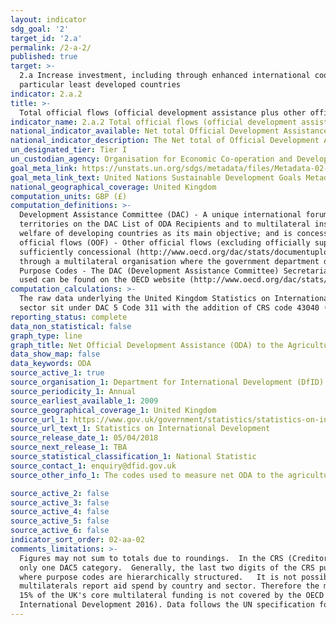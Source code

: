 ```yaml
---
layout: indicator
sdg_goal: '2'
target_id: '2.a'
permalink: /2-a-2/
published: true
target: >-
  2.a Increase investment, including through enhanced international cooperation, in rural infrastructure, agricultural research and extension services, technology development and plant and livestock gene banks in order to enhance agricultural productive capacity in developing countries, in
  particular least developed countries
indicator: 2.a.2
title: >-
  Total official flows (official development assistance plus other official flows) to the agriculture sector
indicator_name: 2.a.2 Total official flows (official development assistance plus other official flows) to the agriculture sector
national_indicator_available: Net total Official Development Assistance (ODA) to the agriculture sector.
national_indicator_description: The Net total of Official Development Assistance from the United Kingdom to the agricultural sector around the world.
un_designated_tier: Tier I
un_custodian_agency: Organisation for Economic Co-operation and Development (OECD)
goal_meta_link: https://unstats.un.org/sdgs/metadata/files/Metadata-02-0A-02.pdf 
goal_meta_link_text: United Nations Sustainable Development Goals Metadata (PDF 210 KB)
national_geographical_coverage: United Kingdom
computation_units: GBP (£)
computation_definitions: >-
  Development Assistance Committee (DAC) - A unique international forum of many of the largest funders of aid, including 30 DAC Members. The World Bank, IMF and UNDP participate as observers. Official development assistance (ODA) - The DAC defines ODA as “those flows to countries and
  territories on the DAC List of ODA Recipients and to multilateral institutions which are i) provided by official agencies, including state and local governments, or by their executive agencies; and ii) each transaction is administered with the promotion of the economic development and
  welfare of developing countries as its main objective; and is concessional in character and conveys a grant element of at least 25 per cent (calculated at a rate of discount of 10 per cent) (http://www.oecd.org/dac/stats/officialdevelopmentassistancedefinitionandcoverage.htm). Other
  official flows (OOF) - Other official flows (excluding officially supported export credits) are defined as transactions by the official sector which do not meet the conditions for eligibility as ODA, either because they are not primarily aimed at development, or because they are not
  sufficiently concessional (http://www.oecd.org/dac/stats/documentupload/DCDDAC(2016)3FINAL.pdf - Para 24). Bilateral Aid -  Bilateral aid covers all aid provided by donor countries when the recipient country, sector or project is known. Bilateral aid also includes aid that is channelled
  through a multilateral organisation where the government department determines the country, sector or theme that the funds will be spent on.  Multilateral Aid -  This is aid delivered in the form of core contributions to organisations on the DAC List of Multilateral Organisations.
  Purpose Codes - The DAC (Development Assistance Committee) Secretariat maintains various code lists which are used by donors to report on their aid flows to the DAC databases.  In addition, these codes are used to classify information in the DAC databases. The sector classification codes
  used can be found on the OECD website (http://www.oecd.org/dac/stats/purposecodessectorclassification.htm).
computation_calculations: >-
  The raw data underlying the United Kingdom Statistics on International Development was summed around appropriate aid description CRS codes, bilateral and multilateral classification, donor recipient countries, and type of aid codes. The codes used to measure net ODA to the agriculture
  sector sit under DAC 5 Code 311 with the addition of CRS code 43040 (Rural Development) as defined by the United Nations Sustainable Development Goal Metadata for Indicator 2.a.2.
reporting_status: complete
data_non_statistical: false
graph_type: line
graph_title: Net Official Development Assistance (ODA) to the Agricultural Sector £ 000’s 
data_show_map: false
data_keywords: ODA
source_active_1: true
source_organisation_1: Department for International Development (DfID)
source_periodicity_1: Annual
source_earliest_available_1: 2009
source_geographical_coverage_1: United Kingdom
source_url_1: https://www.gov.uk/government/statistics/statistics-on-international-development-provisional-uk-aid-spend-2017
source_url_text_1: Statistics on International Development
source_release_date_1: 05/04/2018
source_next_release_1: TBA
source_statistical_classification_1: National Statistic
source_contact_1: enquiry@dfid.gov.uk
source_other_info_1: The codes used to measure net ODA to the agriculture sector sit under DAC 5 Code 311 with the addition of CRS code 43040 (Rural Development) as defined by the United Nations Sustainable Development Goal Metadata for Indicator 2.a.2.

source_active_2: false
source_active_3: false
source_active_4: false
source_active_5: false
source_active_6: false
indicator_sort_order: 02-aa-02
comments_limitations: >-
  Figures may not sum to totals due to roundings.  In the CRS (Creditor Reporting System), data on the sector of destination are recorded using 5-digit purpose codes.  The first three digits of the code refer to the corresponding DAC5 sector or category.  Each CRS code belongs to one and
  only one DAC5 category.  Generally, the last two digits of the CRS purpose code are sequential and not hierarchical i.e., each CRS code stands for itself and can be selected individually or grouped to create sub-sectors. The Governance and civil society, general sector is an exception
  where purpose codes are hierarchically structured.   It is not possible to track directly the destination or purpose of UK funding to the general core budgets of the multilateral organisations. However a good indication of where UK funding goes is provided by OECD DAC data where the
  multilaterals report aid spend by country and sector. Therefore the multilateral data are estimates which have been calculated on the basis of the UK's share of the multilaterals' reported aid spending to the OECD.  The OECD data cover most of the main multilaterals the UK funds.  About
  15% of the UK's core multilateral funding is not covered by the OECD data, and this unreported spending is allocated to the developing countries unspecified category.   More details on the estimates' quality are found in the Imputed multilateral share quality report (Statistics on
  International Development 2016). Data follows the UN specification for this indicator. This indicator has not been identified in collaboration with topic experts.
---
```

